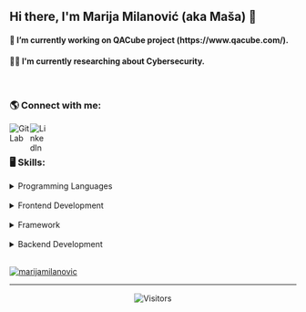 ## Hi there, I'm Marija Milanović (aka Maša) 👋

<h4>🔭 I’m currently working on QACube project (https://www.qacube.com/). </h4>
<h4>👩‍💻 I'm currently researching about Cybersecurity. </h4>
<br>



### 🌎 Connect with me:
[<img align="left" alt="GitLab" width="36px" src="https://about.gitlab.com/images/press/logo/png/gitlab-icon-rgb.png" />][gitlab]
[<img align="left" alt="LinkedIn" width="30px" src="https://upload.wikimedia.org/wikipedia/commons/c/ca/LinkedIn_logo_initials.png" />][linkedin]

<br>


<br>

### 🖥 Skills:
<details>
  <summary>Programming Languages</summary><br>
  <img align="left" alt="Java" width="36px" src="https://i.pinimg.com/originals/f1/ea/a7/f1eaa7278f64e27128e062a3de918265.png" />
  <img align="left" alt="C" width="26px" src="https://www.kindpng.com/picc/m/403-4039227_c-language-logo-png-transparent-png.png" />
  <img align="left" alt="C++" width="26px" src="https://upload.wikimedia.org/wikipedia/commons/thumb/1/18/ISO_C%2B%2B_Logo.svg/1200px-ISO_C%2B%2B_Logo.svg.png" />
  <img align="left" alt="C#" width="26px" src="https://www.ppsystems.se/wp-content/uploads/2017/03/C-logo.jpg" />
  <img align="left" alt="Python " width="26px" src="https://raw.githubusercontent.com/github/explore/80688e429a7d4ef2fca1e82350fe8e3517d3494d/topics/python/python.png" />
  <img align="left" alt="JavaScript" width="26px" src="https://raw.githubusercontent.com/github/explore/80688e429a7d4ef2fca1e82350fe8e3517d3494d/topics/javascript/javascript.png" />
  <img align="left" alt="Assembly" width="26px" src="https://user-images.githubusercontent.com/45834270/89921344-e0073900-dbfd-11ea-8c54-916eb2457094.png" />
</details>
<br>
<details>
  <summary>Frontend Development</summary><br>
  <img align="left" alt="Angular" width="26px" src="https://raw.githubusercontent.com/github/explore/80688e429a7d4ef2fca1e82350fe8e3517d3494d/topics/angular/angular.png" />
  <img align="left" alt="Vue.js" width="26px" src="https://raw.githubusercontent.com/github/explore/80688e429a7d4ef2fca1e82350fe8e3517d3494d/topics/vue/vue.png" />
  <img align="left" alt="HTML5" width="26px" src="https://raw.githubusercontent.com/github/explore/80688e429a7d4ef2fca1e82350fe8e3517d3494d/topics/html/html.png" />
  <img align="left" alt="CSS3" width="26px" src="https://raw.githubusercontent.com/github/explore/80688e429a7d4ef2fca1e82350fe8e3517d3494d/topics/css/css.png" />
  <img align="left" alt="Bootstrap" width="26px" src="https://raw.githubusercontent.com/devicons/devicon/master/icons/bootstrap/bootstrap-plain-wordmark.svg" />
</details>
<br>
<details>
  <summary>Framework</summary><br>
  <img align="left" alt=".NET " width="26px" src="https://user-images.githubusercontent.com/45834270/89958047-3e9dd880-dc39-11ea-8932-157873f90f01.png" />
  <img align="left" alt="SpringBoot " width="50px" src="https://du0ulnyus7r80.cloudfront.net/wp-content/uploads/2020/02/spring-boot-logo-png-4-transparent.png" />
</details>
<br>
<details>
  <summary>Backend Development</summary><br>
  <img align="left" alt="RabbitMQ" width="26px" src="https://www.vectorlogo.zone/logos/rabbitmq/rabbitmq-icon.svg" />
</details>

<br />

<p align="left"> <a href="https://github.com/ryo-ma/github-profile-trophy"><img src="https://github-profile-trophy.vercel.app/?username=marijamilanovic" alt="marijamilanovic" /></a> </p>

---

<p align=center>                           
  <img align=center  src="https://visitor-badge.laobi.icu/badge?page_id=marijamilanovic.marijamilanovic" alt="Visitors">                     
</p>

[gitlab]: https://gitlab.com/marijamilanovic
[linkedin]: https://www.linkedin.com/in/marija-milanovi%C4%87-451884208
